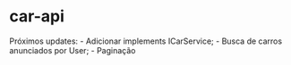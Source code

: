 # car-api

Próximos updates:
    - Adicionar implements ICarService;
    - Busca de carros anunciados por User;
    - Paginação